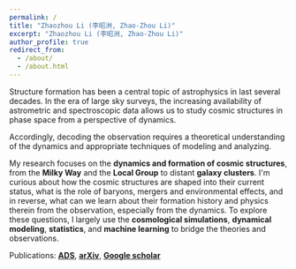 ```yaml
---
permalink: /
title: "Zhaozhou Li (李昭洲, Zhao-Zhou Li)"
excerpt: "Zhaozhou Li (李昭洲, Zhao-Zhou Li)"
author_profile: true
redirect_from: 
  - /about/
  - /about.html
---
```



Structure formation has been a central topic of astrophysics in last several decades.
In the era of large sky surveys, the increasing availability of astrometric and spectroscopic data
allows us to study cosmic structures in phase space from a perspective of dynamics.
<!-- The phase space has encoded abundant information. -->
Accordingly, decoding the observation requires
a theoretical understanding of the dynamics and appropriate techniques of modeling and analyzing.

My research focuses on the **dynamics and formation of cosmic structures**, 
from the **Milky Way** and the **Local Group** to distant **galaxy clusters**. 
I'm curious about how the cosmic structures are shaped into their current status, 
what is the role of baryons, mergers and environmental effects,
and in reverse, what can we learn about their formation history and physics therein from the observation, especially from the dynamics. 
To explore these questions, I largely use the **cosmological simulations**, **dynamical modeling**, **statistics**, and **machine learning** to bridge the theories and observations.


<!-- Keywords: structure formation, local group, dynamics, cosmological simulation, statistics, dark matter halo -->

Publications: 
[**ADS**](https://ui.adsabs.harvard.edu/search/fq=%7B!type%3Daqp%20v%3D%24fq_database%7D&fq_database=(database%3Aastronomy)&p_=0&q=%3Dauthor%3A%22Li%2C%20Zhao-Zhou%22%20OR%20%3Dauthor%3A%22Li%2C%20Zhaozhou%22&sort=date%20desc%2C%20bibcode%20desc), 
[**arXiv**](https://arxiv.org/search/?query=zhaozhou+li&searchtype=author&abstracts=show&order=-announced_date_first&size=50), 
[**Google scholar**](https://scholar.google.com/citations?user=RxQHlEcAAAAJ)